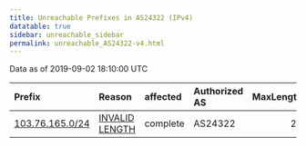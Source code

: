 ```yaml
---
title: Unreachable Prefixes in AS24322 (IPv4)
datatable: true
sidebar: unreachable_sidebar
permalink: unreachable_AS24322-v4.html
---
```


Data as of 2019-09-02 18:10:00 UTC


<div class="datatable-begin"></div>

| Prefix                                                   | Reason                                                                                                    | affected   | Authorized AS   |   MaxLength | Anchor                                       |   unreachable /24s |
|:---------------------------------------------------------|:----------------------------------------------------------------------------------------------------------|:-----------|:----------------|------------:|:---------------------------------------------|-------------------:|
| [103.76.165.0/24](https://stat.ripe.net/103.76.165.0/24) | [INVALID LENGTH](https://rpki-validator.ripe.net/announcement-preview?asn=AS24322&prefix=103.76.165.0/24) | complete   | AS24322         |          23 | [APNIC](unreachable_APNIC_RPKI_Root-v4.html) |                  1 |

<div class="datatable-end"></div>